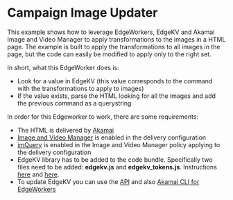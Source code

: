 # Campaign Image Updater

This example shows how to leverage EdgeWorkers, EdgeKV and Akamai Image and Video Manager to apply transformations to the images in a HTML page. The example is built to apply the transformations to all images in the page, but the code can easily be modified to apply only to the right set.

In short, what this EdgeWorker does is:
* Look for a value in EdgeKV (this value corresponds to the command with the transformations to apply to images)
* If the value exists, parse the HTML looking for all the images and add the previous command as a querystring

In order for this Edgeworker to work, there are some requirements:
- The HTML is delivered by [Akamai](https://www.akamai.com/)
- [Image and Video Manager](https://developer.akamai.com/akamai-image-and-video-manager) is enabled in the delivery configuration
- [imQuery](https://learn.akamai.com/en-us/webhelp/image-manager/image-optimization/GUID-DD5DFAF4-2D9F-4F50-A99C-D4218D1A1737.html) is enabled in the Image and Video Manager policy applying to the delivery configuration
- EdgeKV library has to be added to the code bundle. Specifically two files need to be added: __edgekv.js__ and __edgekv_tokens.js__. Instructions [here](https://learn.akamai.com/en-us/webhelp/edgeworkers/edgekv-getting-started-guide/index.html) and [here](https://learn.akamai.com/en-us/webhelp/edgeworkers/edgekv-getting-started-guide/index.html).
- To update EdgeKV you can use the [API](https://developer.akamai.com/api/web_performance/edgeworkers/v1.html) and also [Akamai CLI for EdgeWorkers](https://developer.akamai.com/legacy/cli/packages/edgeworkers.html)
